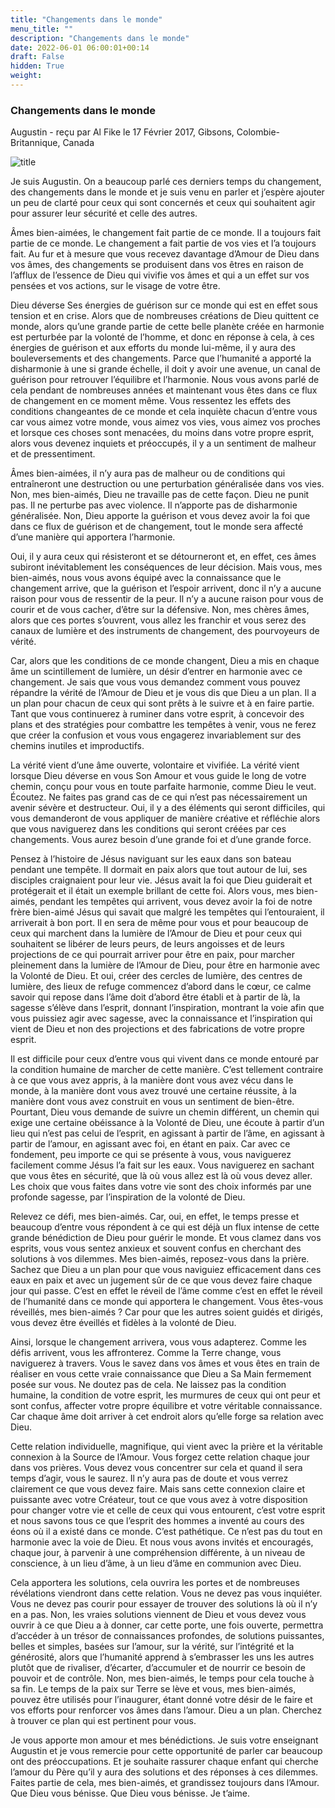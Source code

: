 ```yaml
---
title: "Changements dans le monde"
menu_title: ""
description: "Changements dans le monde"
date: 2022-06-01 06:00:01+00:14
draft: False
hidden: True
weight:
---
```

### Changements dans le monde

Augustin - reçu par Al Fike le 17 Février 2017, Gibsons, Colombie-Britannique, Canada

![title](/fr-contemporary-messages/fr-contemporary-messages-by-date-order/fr-contemporary-messages-2017/fr-2017-paysage-de-printemps3-1.jpg)

Je suis Augustin. On a beaucoup parlé ces derniers temps du changement, des changements dans le monde et je suis venu en parler et j’espère ajouter un peu de clarté pour ceux qui sont concernés et ceux qui souhaitent agir pour assurer leur sécurité et celle des autres.

Âmes bien-aimées, le changement fait partie de ce monde. Il a toujours fait partie de ce monde. Le changement a fait partie de vos vies et l’a toujours fait. Au fur et à mesure que vous recevez davantage d’Amour de Dieu dans vos âmes, des changements se produisent dans vos êtres en raison de l’afflux de l’essence de Dieu qui vivifie vos âmes et qui a un effet sur vos pensées et vos actions, sur le visage de votre être.

Dieu déverse Ses énergies de guérison sur ce monde qui est en effet sous tension et en crise. Alors que de nombreuses créations de Dieu quittent ce monde, alors qu’une grande partie de cette belle planète créée en harmonie est perturbée par la volonté de l’homme, et donc en réponse à cela, à ces énergies de guérison et aux efforts du monde lui-même, il y aura des bouleversements et des changements. Parce que l’humanité a apporté la disharmonie à une si grande échelle, il doit y avoir une avenue, un canal de guérison pour retrouver l’équilibre et l’harmonie. Nous vous avons parlé de cela pendant de nombreuses années et maintenant vous êtes dans ce flux de changement en ce moment même. Vous ressentez les effets des conditions changeantes de ce monde et cela inquiète chacun d’entre vous car vous aimez votre monde, vous aimez vos vies, vous aimez vos proches et lorsque ces choses sont menacées, du moins dans votre propre esprit, alors vous devenez inquiets et préoccupés, il y a un sentiment de malheur et de pressentiment.

Âmes bien-aimées, il n’y aura pas de malheur ou de conditions qui entraîneront une destruction ou une perturbation généralisée dans vos vies. Non, mes bien-aimés, Dieu ne travaille pas de cette façon. Dieu ne punit pas. Il ne perturbe pas avec violence. Il n’apporte pas de disharmonie généralisée. Non, Dieu apporte la guérison et vous devez avoir la foi que dans ce flux de guérison et de changement, tout le monde sera affecté d’une manière qui apportera l’harmonie.

Oui, il y aura ceux qui résisteront et se détourneront et, en effet, ces âmes subiront inévitablement les conséquences de leur décision. Mais vous, mes bien-aimés, nous vous avons équipé avec la connaissance que le changement arrive, que la guérison et l’espoir arrivent, donc il n’y a aucune raison pour vous de ressentir de la peur. Il n’y a aucune raison pour vous de courir et de vous cacher, d’être sur la défensive. Non, mes chères âmes, alors que ces portes s’ouvrent, vous allez les franchir et vous serez des canaux de lumière et des instruments de changement, des pourvoyeurs de vérité.

Car, alors que les conditions de ce monde changent, Dieu a mis en chaque âme un scintillement de lumière, un désir d’entrer en harmonie avec ce changement. Je sais que vous vous demandez comment vous pouvez répandre la vérité de l’Amour de Dieu et je vous dis que Dieu a un plan. Il a un plan pour chacun de ceux qui sont prêts à le suivre et à en faire partie. Tant que vous continuerez à ruminer dans votre esprit, à concevoir des plans et des stratégies pour combattre les tempêtes à venir, vous ne ferez que créer la confusion et vous vous engagerez invariablement sur des chemins inutiles et improductifs.

La vérité vient d’une âme ouverte, volontaire et vivifiée. La vérité vient lorsque Dieu déverse en vous Son Amour et vous guide le long de votre chemin, conçu pour vous en toute parfaite harmonie, comme Dieu le veut. Écoutez. Ne faites pas grand cas de ce qui n’est pas nécessairement un avenir sévère et destructeur. Oui, il y a des éléments qui seront difficiles, qui vous demanderont de vous appliquer de manière créative et réfléchie alors que vous naviguerez dans les conditions qui seront créées par ces changements. Vous aurez besoin d’une grande foi et d’une grande force.

Pensez à l’histoire de Jésus naviguant sur les eaux dans son bateau pendant une tempête. Il dormait en paix alors que tout autour de lui, ses disciples craignaient pour leur vie. Jésus avait la foi que Dieu guiderait et protégerait et il était un exemple brillant de cette foi. Alors vous, mes bien-aimés, pendant les tempêtes qui arrivent, vous devez avoir la foi de notre frère bien-aimé Jésus qui savait que malgré les tempêtes qui l’entouraient, il arriverait à bon port. Il en sera de même pour vous et pour beaucoup de ceux qui marchent dans la lumière de l’Amour de Dieu et pour ceux qui souhaitent se libérer de leurs peurs, de leurs angoisses et de leurs projections de ce qui pourrait arriver pour être en paix, pour marcher pleinement dans la lumière de l’Amour de Dieu, pour être en harmonie avec la Volonté de Dieu. Et oui, créer des cercles de lumière, des centres de lumière, des lieux de refuge commencez d’abord dans le cœur, ce calme savoir qui repose dans l’âme doit d’abord être établi et à partir de là, la sagesse s’élève dans l’esprit, donnant l’inspiration, montrant la voie afin que vous puissiez agir avec sagesse, avec la connaissance et l’inspiration qui vient de Dieu et non des projections et des fabrications de votre propre esprit.

Il est difficile pour ceux d’entre vous qui vivent dans ce monde entouré par la condition humaine de marcher de cette manière. C’est tellement contraire à ce que vous avez appris, à la manière dont vous avez vécu dans le monde, à la manière dont vous avez trouvé une certaine réussite, à la manière dont vous avez construit en vous un sentiment de bien-être. Pourtant, Dieu vous demande de suivre un chemin différent, un chemin qui exige une certaine obéissance à la Volonté de Dieu, une écoute à partir d’un lieu qui n’est pas celui de l’esprit, en agissant à partir de l’âme, en agissant à partir de l’amour, en agissant avec foi, en étant en paix. Car avec ce fondement, peu importe ce qui se présente à vous, vous naviguerez facilement comme Jésus l’a fait sur les eaux. Vous naviguerez en sachant que vous êtes en sécurité, que là où vous allez est là où vous devez aller. Les choix que vous faites dans votre vie sont des choix informés par une profonde sagesse, par l’inspiration de la volonté de Dieu.

Relevez ce défi, mes bien-aimés. Car, oui, en effet, le temps presse et beaucoup d’entre vous répondent à ce qui est déjà un flux intense de cette grande bénédiction de Dieu pour guérir le monde. Et vous clamez dans vos esprits, vous vous sentez anxieux et souvent confus en cherchant des solutions à vos dilemmes. Mes bien-aimés, reposez-vous dans la prière. Sachez que Dieu a un plan pour que vous naviguiez efficacement dans ces eaux en paix et avec un jugement sûr de ce que vous devez faire chaque jour qui passe. C’est en effet le réveil de l’âme comme c’est en effet le réveil de l’humanité dans ce monde qui apportera le changement. Vous êtes-vous réveillés, mes bien-aimés ? Car pour que les autres soient guidés et dirigés, vous devez être éveillés et fidèles à la volonté de Dieu.

Ainsi, lorsque le changement arrivera, vous vous adapterez. Comme les défis arrivent, vous les affronterez. Comme la Terre change, vous naviguerez à travers. Vous le savez dans vos âmes et vous êtes en train de réaliser en vous cette vraie connaissance que Dieu a Sa Main fermement posée sur vous. Ne doutez pas de cela. Ne laissez pas la condition humaine, la condition de votre esprit, les murmures de ceux qui ont peur et sont confus, affecter votre propre équilibre et votre véritable connaissance. Car chaque âme doit arriver à cet endroit alors qu’elle forge sa relation avec Dieu.

Cette relation individuelle, magnifique, qui vient avec la prière et la véritable connexion à la Source de l’Amour. Vous forgez cette relation chaque jour dans vos prières. Vous devez vous concentrer sur cela et quand il sera temps d’agir, vous le saurez. Il n’y aura pas de doute et vous verrez clairement ce que vous devez faire. Mais sans cette connexion claire et puissante avec votre Créateur, tout ce que vous avez à votre disposition pour changer votre vie et celle de ceux qui vous entourent, c’est votre esprit et nous savons tous ce que l’esprit des hommes a inventé au cours des éons où il a existé dans ce monde. C’est pathétique. Ce n’est pas du tout en harmonie avec la voie de Dieu. Et nous vous avons invités et encouragés, chaque jour, à parvenir à une compréhension différente, à un niveau de conscience, à un lieu d’âme, à un lieu d’âme en communion avec Dieu.

Cela apportera les solutions, cela ouvrira les portes et de nombreuses révélations viendront dans cette relation. Vous ne devez pas vous inquiéter. Vous ne devez pas courir pour essayer de trouver des solutions là où il n’y en a pas. Non, les vraies solutions viennent de Dieu et vous devez vous ouvrir à ce que Dieu a à donner, car cette porte, une fois ouverte, permettra d’accéder à un trésor de connaissances profondes, de solutions puissantes, belles et simples, basées sur l’amour, sur la vérité, sur l’intégrité et la générosité, alors que l’humanité apprend à s’embrasser les uns les autres plutôt que de rivaliser, d’écarter, d’accumuler et de nourrir ce besoin de pouvoir et de contrôle. Non, mes bien-aimés, le temps pour cela touche à sa fin. Le temps de la paix sur Terre se lève et vous, mes bien-aimés, pouvez être utilisés pour l’inaugurer, étant donné votre désir de le faire et vos efforts pour renforcer vos âmes dans l’amour. Dieu a un plan. Cherchez à trouver ce plan qui est pertinent pour vous.

Je vous apporte mon amour et mes bénédictions. Je suis votre enseignant Augustin et je vous remercie pour cette opportunité de parler car beaucoup ont des préoccupations. Et je souhaite rassurer chaque enfant qui cherche l’amour du Père qu’il y aura des solutions et des réponses à ces dilemmes. Faites partie de cela, mes bien-aimés, et grandissez toujours dans l’Amour. Que Dieu vous bénisse. Que Dieu vous bénisse. Je t’aime.
